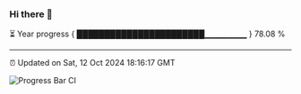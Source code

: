 ### Hi there 👋

⏳ Year progress { ███████████████████████▁▁▁▁▁▁▁ } 78.08 %

---

⏰ Updated on Sat, 12 Oct 2024 18:16:17 GMT

![Progress Bar CI](https://github.com/liununu/liununu/workflows/Progress%20Bar%20CI/badge.svg)
